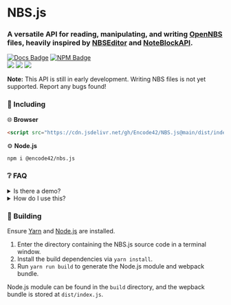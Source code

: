 [Docs Badge]: https://img.shields.io/badge/Docs-3178C6?labelColor=3178C6&logo=typescript&logoColor=white&style=flat-square
[Docs]: https://encode42.github.io/NBS.js/docs/
[NPM Badge]: https://img.shields.io/badge/NPM-cb0000?labelColor=cb0000&logo=npm&logoColor=white&style=flat-square
[NPM]: https://www.npmjs.com/package/@encode42/nbs.js
[Demo Badge]: https://img.shields.io/badge/Demo-202b38?labelColor=202b38&logo=html5&logoColor=white&style=flat-square
[Demo]: https://encode42.github.io/NBS.js/demo/
[Actions Badge]: https://img.shields.io/github/workflow/status/Encode42/NBS.js/Build?style=flat-square
[Actions]: https://github.com/Encode42/NBS.js/actions/workflows/build.yml
[Support]: https://encode42.dev/support
[Discord Badge]: https://img.shields.io/discord/646517284453613578?color=7289da&labelColor=7289da&label=​&logo=discord&logoColor=white&style=flat-square
[Codacy]: https://app.codacy.com/gh/Encode42/NBS.js
[Codacy Badge]: https://img.shields.io/codacy/grade/68f12c67186549b88ab7ada56ac83efc?color=172B4D&labelColor=172B4D&label=​&logo=codacy&style=flat-square

# NBS.js
### A versatile API for reading, manipulating, and writing [OpenNBS](https://opennbs.org) files, heavily inspired by [NBSEditor](https://github.com/TheGreatFoxxy/NBSEditor/blob/408e3e58058bd72286fc7e9740d62a39a0c919dd/src/NBS.js) and [NoteBlockAPI](https://github.com/koca2000/NoteBlockAPI).

[![Docs Badge]][Docs] [![NPM Badge]][NPM]  
[![][Actions Badge]][Actions] [![][Codacy Badge]][Codacy] [![][Discord Badge]][Support]

**Note:** This API is still in early development. Writing NBS files is not yet supported. Report any bugs found!

### 🔧 Including
🌐 **Browser**
```html
<script src="https://cdn.jsdelivr.net/gh/Encode42/NBS.js@main/dist/index.js"></script>
```

⚙️ **Node.js**
```bash
npm i @encode42/nbs.js
```

### ❔ FAQ
<details>
<summary>
Is there a demo?
</summary>

Yes! A GitHub pages site is located [here](https://encode42.github.io/NBS.js/demo/). It contains a demonstration of how to read and process NBS files, and displays the song structure.

[![Demo Badge]][Demo]
</details>

<details>
<summary>
How do I use this?
</summary>

[Install NBS.js for your platform](#-setup), then refer to the [documentation][Docs] and examples below.

[![Docs Badge]][Docs]

<details>
<summary>
Browser
</summary>

```html
<input type="file" id="file-input">

<script src="https://cdn.jsdelivr.net/gh/Encode42/NBS.js@main/dist/index.js"></script> <!-- Import NBS.js -->
<script>
window.addEventListener("load", () => {
  // Initialize file input
  document.getElementById("file-input").addEventListener("change", event => {
    const songFile = event.target.files[0]; // Read a NBS file
    songFile.arrayBuffer().then(buffer => { // Create an ArrayBuffer
      const song = NBSjs.Song.fromArrayBuffer(buffer); // Parse song from ArrayBuffer

      console.log(song);
    });
  });
});
</script>
```

[![Demo Badge]][Demo]
</details>

<details>
<summary>
Node.js
</summary>

```js
const fs = require("fs");
const { Song } = require("@encode42/nbs.js"); // Import NBS.js

const songFile = fs.readFileSync("song.nbs"); // Read a NBS file
const buffer = new Uint8Array(songFile).buffer; // Create an ArrayBuffer
const song = Song.fromArrayBuffer(buffer); // Parse song from ArrayBuffer

console.log(song);
```

[![NPM Badge]][NPM]
</details>
</details>

### 🔨 Building
Ensure [Yarn](https://yarnpkg.com/) and [Node.js](https://nodejs.org/en/) are installed.

1. Enter the directory containing the NBS.js source code in a terminal window.
2. Install the build dependencies via `yarn install`.
3. Run `yarn run build` to generate the Node.js module and webpack bundle.

Node.js module can be found in the `build` directory, and the wepback bundle is stored at `dist/index.js`.
